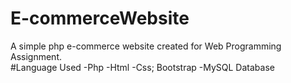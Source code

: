 # E-commerceWebsite
A simple php e-commerce website created for Web Programming Assignment. <br>
#Language Used
-Php
-Html
-Css; Bootstrap
-MySQL Database
